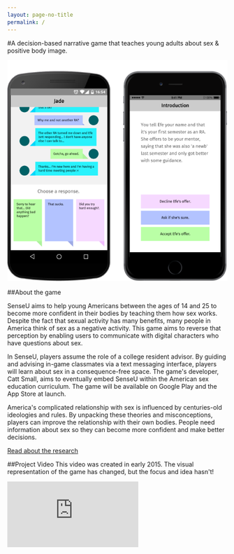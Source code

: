 ```yaml
---
layout: page-no-title
permalink: /
---
```


#A decision-based narrative game that teaches young adults about sex & positive body image.

![](/assets/img/proposal/mockup2.png)

##About the game

SenseU aims to help young Americans between the ages of 14 and 25 to become more confident in their bodies by teaching them how sex works. Despite the fact that sexual activity has many benefits, many people in America think of sex as a negative activity. This game aims to reverse that perception by enabling users to communicate with digital characters who have questions about sex.

In SenseU, players assume the role of a college resident advisor. By guiding and advising in-game classmates via a text messaging interface, players will learn about sex in a consequence-free space. The game's developer, Catt Small, aims to eventually embed SenseU within the American sex education curriculum. The game will be available on Google Play and the App Store at launch.

America's complicated relationship with sex is influenced by centuries-old ideologies and rules. By unpacking these theories and misconceptions, players can improve the relationship with their own bodies. People need information about sex so they can become more confident and make better decisions.

[Read about the research](/research)

##Project Video
This video was created in early 2015. The visual representation of the game has changed, but the focus and idea hasn't!

<div class="video-container">
	<iframe src="https://www.youtube.com/embed/o3EJRcqHXbY?rel=0&amp;controls=0&amp;showinfo=0" frameborder="0" allowfullscreen></iframe>
</div>
